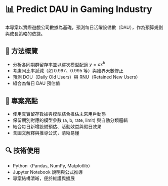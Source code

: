 # 📊 Predict DAU in Gaming Industry

本專案以實際遊戲公司數據為基礎，預測每日活躍設備數（DAU），作為預算規劃與成長策略的依據。

## 🧠 方法概覽

- 分析各同期群留存率並以冪次模型配適 $y = ax^b$
- 考慮同比率遞減（如 0.997、0.995 等）與臨界天數修正
- 預測 DOU（Daily Old Users）與 RNU（Retained New Users）
- 組合為每日 DAU 預估值

## 📌 專案亮點

- 使用真實留存數據與模型結合推估未來用戶動態
- 保留期別對應的模型參數 (a, b, rate, limit) 與自動分類邏輯
- 結合每日新增設備預估、活動效益與假日效果
- 含圖文解釋與推導公式，清晰易懂

## 🔍 技術使用

- Python（Pandas, NumPy, Matplotlib）
- Jupyter Notebook 說明與公式推導
- 專案結構清晰，便於維護與擴展


